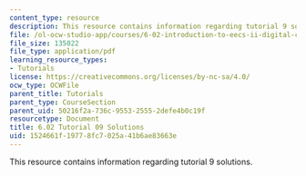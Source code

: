 ```yaml
---
content_type: resource
description: This resource contains information regarding tutorial 9 solutions.
file: /ol-ocw-studio-app/courses/6-02-introduction-to-eecs-ii-digital-communication-systems-fall-2012/1524661f19778fc7025a41b6ae83663e_MIT6_02F12_tutor09_sol.pdf
file_size: 135022
file_type: application/pdf
learning_resource_types:
- Tutorials
license: https://creativecommons.org/licenses/by-nc-sa/4.0/
ocw_type: OCWFile
parent_title: Tutorials
parent_type: CourseSection
parent_uid: 50216f2a-736c-9553-2555-2defe4b0c19f
resourcetype: Document
title: 6.02 Tutorial 09 Solutions
uid: 1524661f-1977-8fc7-025a-41b6ae83663e
---
```

This resource contains information regarding tutorial 9 solutions.